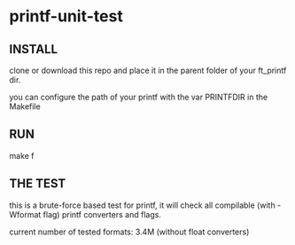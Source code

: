 # printf-unit-test

## INSTALL

clone or download this repo and place it in the parent folder of your ft_printf dir.

you can configure the path of your printf with the var PRINTFDIR in the Makefile

## RUN

make f

## THE TEST

this is a brute-force based test for printf, it will check all compilable (with -Wformat flag) printf converters and flags.

current number of tested formats: 3.4M (without float converters)

